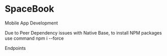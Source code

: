 # SpaceBook

Mobile App Development

Due to Peer Dependency issues with Native Base, to install NPM packages use command npm i --force

Endpoints

<!--

User Management

Complete: Create User (/user)
Complete: login (/login)
Complete: Logout (/logout)
Complete: Get user information (Post: /user/{user_id})
Complete: Update user information (Patch: /user/{user_id})
Complete: Get Profile Picture (Get: /user/{user_id}/photo)
Complete: Update Profile Picture (Post: /user/{user_id}/photo)

Friend Management

Complete: Get list of friends (Get: /user/{user_id}/friends)
Complete: Add friend (Post: /user/{user_id}/friends)
Complete: Get friend requests (/friendrequests)
Complete: Accept friend request (Post: /friendrequests/{user_id})
Complete: Reject friend request (Delete: /friendrequests/{user_id})
Complete: Find friends (/search)
Complete: Search Friends List
Complete: Make sure Pagination Works

Post Management

Complete: Get list of posts (Get: /user/{user_id}/post)
TODO: Pagination - Might not be possible
TODO: Can only like friends posts on friends walls
Complete: Add Post (Post: /user/{user_id}/post)
Complete: View single post (Get: /user/{user_id}/post/{post_id})
Complete: Delete a post (Delete: /user/{user_id}/post/{post_id})
Complete: Update a post (Patch: /user/{user_id}/post/{post_id})
Complete: Like a post (Post: /user/{user_id}/post/{post_id}/like)
Complete: Remove a like (Delete: /user/{user_id}/post/{post_id}/like)

Extension

TODO: Save post as a draft

Draft functionality

Complete: Save Drafts
TODO: View Drafts
TODO: Edit Draft
TODO: Post Draft
TODO: Delete Draft

TODO: Add ESLint rather than use ESLint plugin

-->
